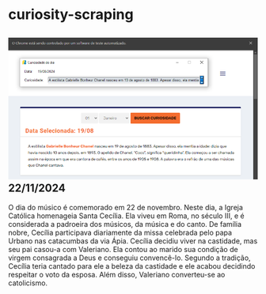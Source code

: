 # curiosity-scraping
![Budget](./execucao.png)
22/11/2024
-
O dia do músico é comemorado em 22 de novembro. Neste dia, a Igreja Católica homenageia Santa Cecília. Ela viveu em Roma, no século III, e é considerada a padroeira dos músicos, da música e do canto. De família nobre, Cecília participava diariamente da missa celebrada pelo papa Urbano nas catacumbas da via Ápia. Cecília decidiu viver na castidade, mas seu pai casou-a com Valeriano. Ela contou ao marido sua condição de virgem consagrada a Deus e conseguiu convencê-lo. Segundo a tradição, Cecília teria cantado para ele a beleza da castidade e ele acabou decidindo respeitar o voto da esposa. Além disso, Valeriano converteu-se ao catolicismo.
